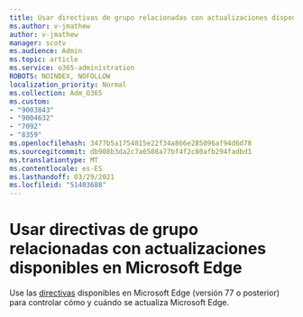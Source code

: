 ```yaml
---
title: Usar directivas de grupo relacionadas con actualizaciones disponibles en Microsoft Edge
ms.author: v-jmathew
author: v-jmathew
manager: scotv
ms.audience: Admin
ms.topic: article
ms.service: o365-administration
ROBOTS: NOINDEX, NOFOLLOW
localization_priority: Normal
ms.collection: Adm_O365
ms.custom:
- "9003843"
- "9004632"
- "7092"
- "8359"
ms.openlocfilehash: 3477b5a1754815e22f34a866e285096af94d6d78
ms.sourcegitcommit: db908b3da2c7a6508a77bf4f2c80afb294fadbd1
ms.translationtype: MT
ms.contentlocale: es-ES
ms.lasthandoff: 03/29/2021
ms.locfileid: "51403688"
---
```

# <a name="use-update-related-group-policies-available-in-microsoft-edge"></a>Usar directivas de grupo relacionadas con actualizaciones disponibles en Microsoft Edge

Use las [directivas](https://go.microsoft.com/fwlink/?linkid=2134862) disponibles en Microsoft Edge (versión 77 o posterior) para controlar cómo y cuándo se actualiza Microsoft Edge.

